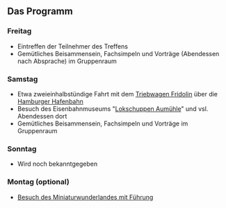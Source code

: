 
<h2 class="headline">Das Programm</h2>

<h3 class="headline">Freitag</h3>
<ul class="singlecolumn">
  <li>Eintreffen der Teilnehmer des Treffens</li>
  <li>Gem&uuml;tliches Beisammensein, Fachsimpeln und Vorträge (Abendessen nach Absprache) im Gruppenraum</li>
  </ul>
  
<h3 class="headline">Samstag</h3>
<ul class="singlecolumn">
  <li>Etwa zweieinhalbst&uuml;ndige Fahrt mit dem <a href="http://www.hamburg.de/stadtrundfahrt/7844256/hafenbahn-fridolin/" target="_blank" title="Hafenbahn Fridolin">Triebwagen Fridolin</a> &uuml;ber die <a href="https://de.wikipedia.org/wiki/Hamburger_Hafenbahn" title="Hafenbahn Hamburg" target="_blank">Hamburger Hafenbahn</a></li>
  <li>Besuch des Eisenbahnmuseums "<a href="http://www.vvm-museumsbahn.de/ix/ix-start/ix-start.php?id=300" title="Lokschuppen Aum&uuml;hle" target="_blank">Lokschuppen Aum&uuml;hle</a>" und vsl. Abendessen dort</li>
  <li>Gem&uuml;tliches Beisammensein, Fachsimpeln und Vorträge im Gruppenraum</li>
</ul>

<h3 class="headline">Sonntag</h3>
<ul class="singlecolumn">
<li>Wird noch bekanntgegeben</li>
</ul>

<h3 class="headline">Montag (optional)</h3>
<ul class="singlecolumn">
  <li><a href="https://www.miniatur-wunderland.de/" title="Miniatur Wunderland" target="_blank">Besuch des Miniaturwunderlandes mit F&uuml;hrung</a></li>
</ul>
